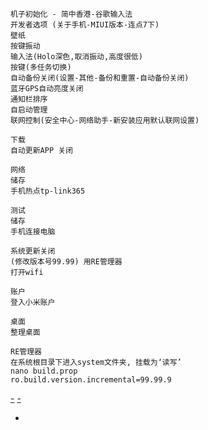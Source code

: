 
```
机子初始化 - 简中香港-谷歌输入法
开发者选项 (关于手机-MIUI版本-连点7下)
壁纸
按键振动
输入法(Holo深色,取消振动,高度很低)
按键(多任务切换)
自动备份关闭(设置-其他-备份和重置-自动备份关闭)
蓝牙GPS自动亮度关闭
通知栏排序
自启动管理
联网控制(安全中心-网络助手-新安装应用默认联网设置)

下载
自动更新APP 关闭

网络
储存
手机热点tp-link365

测试
储存
手机连接电脑

系统更新关闭
(修改版本号99.99) 用RE管理器
打开wifi

账户
登入小米账户

桌面
整理桌面
```

```
RE管理器
在系统根目录下进入system文件夹, 挂载为‘读写’
nano build.prop
ro.build.version.incremental=99.99.9

```



[-](https://github.com/7900ms/00nottheater_deserted/blob/master/book/musicgadgetapproacha/android-mac-connection.md)
[-](#)

-
